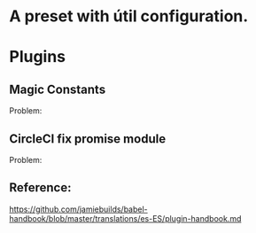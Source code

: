 # A preset with útil configuration.

# Plugins

## Magic Constants
Problem:

## CircleCI fix promise module
Problem: 

## Reference:

https://github.com/jamiebuilds/babel-handbook/blob/master/translations/es-ES/plugin-handbook.md
